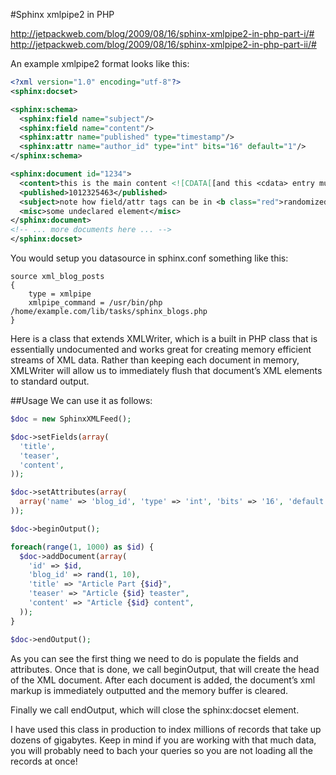 #Sphinx xmlpipe2 in PHP

http://jetpackweb.com/blog/2009/08/16/sphinx-xmlpipe2-in-php-part-i/#
http://jetpackweb.com/blog/2009/08/16/sphinx-xmlpipe2-in-php-part-ii/#

An example xmlpipe2 format looks like this:
```xml
<?xml version="1.0" encoding="utf-8"?>
<sphinx:docset>

<sphinx:schema>
  <sphinx:field name="subject"/>
  <sphinx:field name="content"/>
  <sphinx:attr name="published" type="timestamp"/>
  <sphinx:attr name="author_id" type="int" bits="16" default="1"/>
</sphinx:schema>

<sphinx:document id="1234">
  <content>this is the main content <![CDATA[[and this <cdata> entry must be handled properly by xml parser lib]]></content>
  <published>1012325463</published>
  <subject>note how field/attr tags can be in <b class="red">randomized</b> order</subject>
  <misc>some undeclared element</misc>
</sphinx:document>
<!-- ... more documents here ... -->
</sphinx:docset>
```

You would setup you datasource in sphinx.conf something like this:
```
source xml_blog_posts
{
    type = xmlpipe
    xmlpipe_command = /usr/bin/php /home/example.com/lib/tasks/sphinx_blogs.php
}
```

Here is a class that extends XMLWriter, which is a built in PHP class that is essentially undocumented and works great for creating memory efficient streams of XML data.
Rather than keeping each document in memory, XMLWriter will allow us to immediately flush that document’s XML elements to standard output.

##Usage
We can use it as follows:

```php
$doc = new SphinxXMLFeed();

$doc->setFields(array(
  'title',
  'teaser',
  'content',
));

$doc->setAttributes(array(
  array('name' => 'blog_id', 'type' => 'int', 'bits' => '16', 'default' => '0'),
));

$doc->beginOutput();

foreach(range(1, 1000) as $id) {
  $doc->addDocument(array(
    'id' => $id,
    'blog_id' => rand(1, 10),
    'title' => "Article Part {$id}",
    'teaser' => "Article {$id} teaster",
    'content' => "Article {$id} content",
  ));
}

$doc->endOutput();
```

As you can see the first thing we need to do is populate the fields and attributes. Once that is done, we call beginOutput, that will create the head of the XML document. After each document is added, the document’s xml markup is immediately outputted and the memory buffer is cleared.

Finally we call endOutput, which will close the sphinx:docset element.

I have used this class in production to index millions of records that take up dozens of gigabytes. Keep in mind if you are working with that much data, you will probably need to bach your queries so you are not loading all the records at once!

